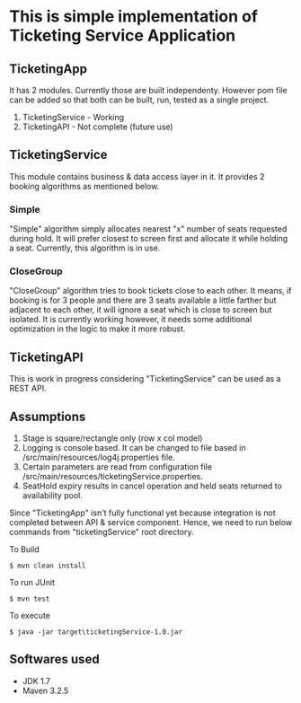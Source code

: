 # This is simple implementation of Ticketing Service Application

## TicketingApp
It has 2 modules. Currently those are built independenty. However pom file can be added so that 
both can be built, run, tested as a single project.

1. TicketingService - Working
2. TicketingAPI - Not complete (future use)

## TicketingService
This module contains business & data access layer in it. It provides 2 booking algorithms as mentioned below.

### Simple
"Simple" algorithm simply allocates nearest "x" number of seats requested during hold. It will prefer closest to screen first and allocate it while holding a seat. Currently, this algorithm is in use.

### CloseGroup
"CloseGroup" algorithm tries to book tickets close to each other. It means, if booking is for 3 people and there are 3 seats available a little farther but adjacent to each other, it will ignore a seat which is close to screen but isolated. It is currently working however, it needs some additional optimization in the logic to make it more robust.

## TicketingAPI 
This is work in progress considering "TicketingService" can be used as a REST API.

## Assumptions
1. Stage is square/rectangle only (row x col model)
2. Logging is console based. It can be changed to file based in /src/main/resources/log4j.properties file.
3. Certain parameters are read from configuration file /src/main/resources/ticketingService.properties.
4. SeatHold expiry results in cancel operation and held seats returned to availability pool.

Since "TicketingApp" isn't fully functional yet because integration is not completed between API & service component. Hence, we need to run below commands from "ticketingService" root directory.

To Build
```
$ mvn clean install
```

To run JUnit
```
$ mvn test
```

To execute 
```
$ java -jar target\ticketingService-1.0.jar
```

## Softwares used
* JDK 1.7
* Maven 3.2.5
